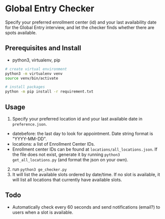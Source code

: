 # Global Entry Checker
Specify your preferred enrollment center (id) and your last availability date for the Global Entry interview, and let the checker finds whether there are spots available.

## Prerequisites and Install
- python3, virtualenv, pip
```bash
# create virtual environment
python3 -m virtualenv venv
source venv/bin/activate

# install packages
python -m pip install -r requirement.txt
```

## Usage
1. Specify your preferred location id and your last available date in `preference.json`. 
  - datebefore: the last day to look for appointment. Date string format is "YYYY-MM-DD".
  - locations: a list of Enrollment Center IDs.
  - Enrollment center IDs can be found at `locations/all_locations.json`. If the file does not exist, generate it by running `python3 get_all_locations.py` (and format the json on your own).
2. run `python3 ge_checker.py`
3. It will list the available slots ordered by date/time. If no slot is available, it will list all locations that currently have available slots.

## Todo
- Automatically check every 60 seconds and send notifications (email?) to users when a slot is available.
